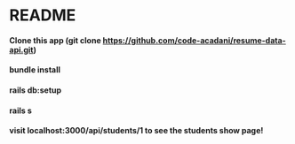 # README
#### Clone this app (git clone https://github.com/code-acadani/resume-data-api.git)
#### bundle install
#### rails db:setup
#### rails s

#### visit localhost:3000/api/students/1 to see the students show page!
